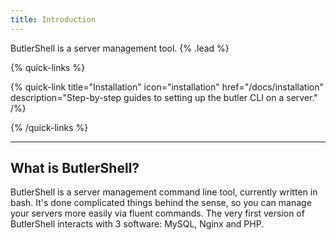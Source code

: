 ```yaml
---
title: Introduction
---
```


ButlerShell is a server management tool. {% .lead %}

{% quick-links %}

{% quick-link title="Installation" icon="installation" href="/docs/installation" description="Step-by-step guides to setting up the butler CLI on a server." /%}

{% /quick-links %}

---

## What is ButlerShell?

ButlerShell is a server management command line tool, currently written in bash.
It's done complicated things behind the sense, so you can manage your servers more easily via fluent commands.
The very first version of ButlerShell interacts with 3 software: MySQL, Nginx and PHP.
